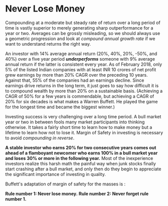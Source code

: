 # Never Lose Money
Compounding at a moderate but steady rate of return over a long period of time is vastly superior to merely generating sharp outperformance for a year or two. Averages can be grossly misleading, so we should always use a geometric progression and look at *compound annual growth rate* if we want to understand returns the right way. 

An investor with 14% average annual return (20%, 40%, 20%, -50%, and 40%)  over a five year period ***underperforms*** someone with 9% average annual return if the latter is consistent every year. As of February 2018, only 5% of the listed Indian companies with at least INR 10 crores  of net profit grew earnings by more than 20% CAGR over the preceding 10 years. Against that, 55% of the companies had an earnings decline. Since earnings drive returns in the long term, it just goes to say how difficult it is to compound wealth by more than 20% on a sustainable basis. (Achieving a CAGR of 50% for a few years is commendable, but achieving a CAGR of 20% for six decades is what makes a Warren Buffett. He played the game for the longest time and became the biggest winner.)

Investing success is very challenging over a long time period. A bull market year or two in between fools many market participants into thinking otherwise. It takes a fairly short time to learn how to make money but a lifetime to learn how not to lose it. Margin of Safety in investing is necessary to avoid *compounding in reverse*.

**A stable investor who earns 20% for two consecutive years comes out ahead of a flamboyant newcomer who earns 100% in a bull market year and loses 30% or more in the following year.** Most of the inexperience investors realize this harsh math the painful way when junk stocks finally start crashing after a bull market, and only then do they begin to appreciate the significant importance of investing in quality. 

Buffett's adaptation of margin of safety for the masses is :

**Rule number 1: Never lose money.**
**Rule number 2: Never forget rule number 1.**